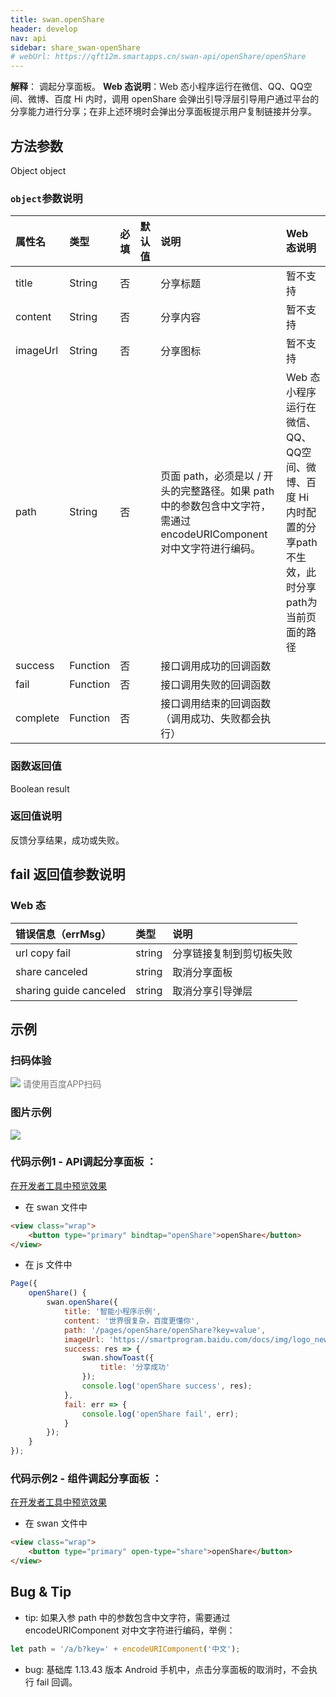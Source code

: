 ```yaml
---
title: swan.openShare
header: develop
nav: api
sidebar: share_swan-openShare
# webUrl: https://qft12m.smartapps.cn/swan-api/openShare/openShare
---
```



**解释**： 调起分享面板。
**Web 态说明**：Web 态小程序运行在微信、QQ、QQ空间、微博、百度 Hi 内时，调用 openShare 会弹出引导浮层引导用户通过平台的分享能力进行分享；在非上述环境时会弹出分享面板提示用户复制链接并分享。


## 方法参数

Object object

### `object`参数说明

| 属性名    | 类型      | 必填  | 默认值 | 说明                                                                                                        | Web 态说明                                                                                     |
|:---------|:---------|:-----|:-------|:-----------------------------------------------------------------------------------------------------------|:-----------------------------------------------------------------------------------------------|
| title    | String   | 否   |        | 分享标题                                                                                                    | 暂不支持                                                                                        |
| content  | String   | 否   |        | 分享内容                                                                                                    | 暂不支持                                                                                        |
| imageUrl | String   | 否   |        | 分享图标                                                                                                    | 暂不支持                                                                                        |
| path     | String   | 否   |        | 页面 path，必须是以 / 开头的完整路径。如果 path 中的参数包含中文字符，需通过 encodeURIComponent 对中文字符进行编码。  | Web 态小程序运行在微信、QQ、QQ空间、微博、百度 Hi 内时配置的分享path不生效，此时分享path为当前页面的路径 |
| success  | Function | 否   |        | 接口调用成功的回调函数                                                                                        |                                                                                                |
| fail     | Function | 否   |        | 接口调用失败的回调函数                                                                                        |                                                                                                |
| complete | Function | 否   |        | 接口调用结束的回调函数（调用成功、失败都会执行）                                                                 |                                                                                                |


###  函数返回值
Boolean result

###  返回值说明
反馈分享结果，成功或失败。


##  fail 返回值参数说明

###  Web 态

|错误信息（errMsg）|类型|说明|
|:--|:--|:--|
|url copy fail|string| 分享链接复制到剪切板失败 |
|share canceled|string| 取消分享面板 |
|sharing guide canceled|string|取消分享引导弹层|


## 示例

### 扫码体验

<div class='scan-code-container'>
    <img src="https://b.bdstatic.com/miniapp/assets/images/doc_demo/openShare.png" class="demo-qrcode-image" />
    <font color=#777 12px>请使用百度APP扫码</font>
</div>

###  图片示例
<div class="m-doc-custom-examples">
    <div class="m-doc-custom-examples-correct">
        <img src="https://b.bdstatic.com/miniapp/images/openShare.gif">
    </div>
    <div class="m-doc-custom-examples-correct">
        <img src=" ">
    </div>
    <div class="m-doc-custom-examples-correct">
        <img src=" ">
    </div>
</div>

###  代码示例1 - API调起分享面板 ：

<a href="swanide://fragment/bf6d9c5218c3c9a0dc83bab7b1bca04d1559044591619" title="在开发者工具中预览效果" target="_self">在开发者工具中预览效果</a>

* 在 swan 文件中

```html
<view class="wrap">
    <button type="primary" bindtap="openShare">openShare</button>
</view>
```

* 在 js 文件中

```js
Page({
    openShare() {
        swan.openShare({
            title: '智能小程序示例',
            content: '世界很复杂，百度更懂你',
            path: '/pages/openShare/openShare?key=value',
            imageUrl: 'https://smartprogram.baidu.com/docs/img/logo_new.png',
            success: res => {
                swan.showToast({
                    title: '分享成功'
                });
                console.log('openShare success', res);
            },
            fail: err => {
                console.log('openShare fail', err);
            }
        });
    }
});
```

### 代码示例2 - 组件调起分享面板 ：

<a href="swanide://fragment/362c2203c0aa4bfd7f700553fa248fd41575200219753" title="在开发者工具中预览效果" target="_self">在开发者工具中预览效果</a>

* 在 swan 文件中

```html
<view class="wrap">
    <button type="primary" open-type="share">openShare</button>
</view>
```



## Bug & Tip

- tip: 如果入参 path 中的参数包含中文字符，需要通过 encodeURIComponent 对中文字符进行编码，举例：

```js
let path = '/a/b?key=' + encodeURIComponent('中文');
```
- bug: 基础库 1.13.43 版本 Android 手机中，点击分享面板的取消时，不会执行 fail 回调。

